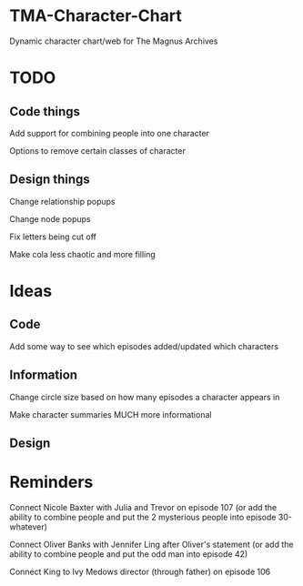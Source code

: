 # TMA-Character-Chart
Dynamic character chart/web for The Magnus Archives

# TODO
## Code things
Add support for combining people into one character

Options to remove certain classes of character

## Design things
Change relationship popups

Change node popups

Fix letters being cut off

Make cola less chaotic and more filling

# Ideas
## Code
Add some way to see which episodes added/updated which characters

## Information
Change circle size based on how many episodes a character appears in

Make character summaries MUCH more informational

## Design

# Reminders
Connect Nicole Baxter with Julia and Trevor on episode 107 (or add the ability to combine people and put the 2 mysterious people into episode 30-whatever)

Connect Oliver Banks with Jennifer Ling after Oliver's statement (or add the ability to combine people and put the odd man into episode 42)

Connect King to Ivy Medows director (through father) on episode 106

